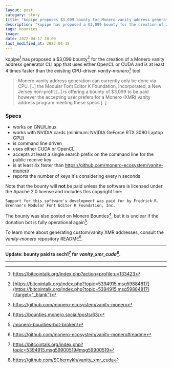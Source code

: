 ```yaml
---
layout: post
category: story
title: "kopipe proposes $3,099 bounty for Monero vanity address generator that uses OpenCL or CUDA"
description: "kopipe has proposed a $3,099 bounty for the creation of a Monero vanity address generator CLI app that uses either OpenCL or CUDA and is at least 4 times faster than the CPU-driven 'vanity-monero' tool."
tags: bounties
image: 
date: 2022-04-17 20:00
last_modified_at: 2022-04-18
---
```


kopipe[^1] has proposed a $3,099 bounty[^2] for the creation of a Monero vanity address generator CLI app that uses either OpenCL or CUDA and is at least 4 times faster than the existing CPU-driven *vanity-monero*[^3] tool:

> Monero vanity address generation can currently only be done via CPU. [..] the Modular Font Editor K Foundation, Incorporated, a New Jersey non-profit [..] is offering a bounty of $3,099 to be paid however the accepting user prefers for a Monero (XMR) vanity address program meeting these specs [..]

### Specs

- works on GNU/Linux
- works with NVIDIA cards (minimum: NVIDIA GeForce RTX 3080 Laptop GPU)
- is command line driven
- uses either CUDA or OpenCL 
- accepts at least a single search prefix on the command line for the public receive key
- is at least 4x faster than https://github.com/monero-ecosystem/vanity-monero
- reports the number of keys it's considering every n seconds

Note that the bounty will **not** be paid unless the software is licensed under the Apache 2.0 license and includes this copyright line: 

`Support for this software's development was paid for by Fredrick R. Brennan's Modular Font Editor K Foundation, Inc.`

The bounty was also posted on Monero Bounties[^4], but it is unclear if the donation bot is fully operational again[^5].

To learn more about generating custom/vanity XMR addresses, consult the *vanity-monero* repository README[^6].

---

**Update: bounty paid to sech1[^7] for *vanity_xmr_cuda*[^8].**

---

[^1]: https://bitcointalk.org/index.php?action=profile;u=133423
[^2]: [https://bitcointalk.org/index.php?topic=5394915.msg59884817](https://bitcointalk.org/index.php?topic=5394915.msg59884817){:target="_blank"}
[^3]: https://github.com/monero-ecosystem/vanity-monero
[^4]: https://bounties.monero.social/posts/63/
[^5]: [/monero-bounties-bot-broken/](/monero-bounties-bot-broken/)
[^6]: https://github.com/monero-ecosystem/vanity-monero#readme
[^7]: https://bitcointalk.org/index.php?topic=5394915.msg59900519#msg59900519
[^8]: https://github.com/SChernykh/vanity_xmr_cuda
